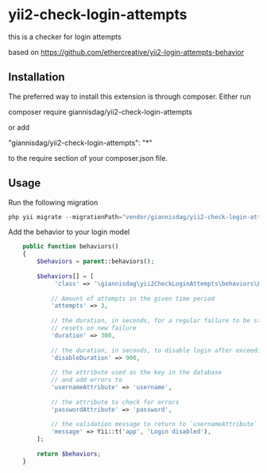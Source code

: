 # yii2-check-login-attempts
this is a checker for login attempts

based on https://github.com/ethercreative/yii2-login-attempts-behavior

## Installation

The preferred way to install this extension is through composer.
Either run

composer require giannisdag/yii2-check-login-attempts

or add

"giannisdag/yii2-check-login-attempts": "*"

to the require section of your composer.json file.

## Usage
Run the following migration

```php
php yii migrate --migrationPath="vendor/giannisdag/yii2-check-login-attempts/src/migrations"  --interactive=0
```
Add the behavior to your login model
```php
    public function behaviors()
    {
        $behaviors = parent::behaviors();
        
        $behaviors[] = [
             'class' => '\giannisdag\yii2CheckLoginAttempts\behaviors\LoginAttemptBehavior',
            
            // Amount of attempts in the given time period
            'attempts' => 3,
            
            // the duration, in seconds, for a regular failure to be stored for
            // resets on new failure
            'duration' => 300,
            
            // the duration, in seconds, to disable login after exceeding `attemps`
            'disableDuration' => 900,
            
            // the attribute used as the key in the database
            // and add errors to
            'usernameAttribute' => 'username',
            
            // the attribute to check for errors
            'passwordAttribute' => 'password',
            
            // the validation message to return to `usernameAttribute`
            'message' => Yii::t('app', 'Login disabled'),
        ];
        
        return $behaviors;
    }
